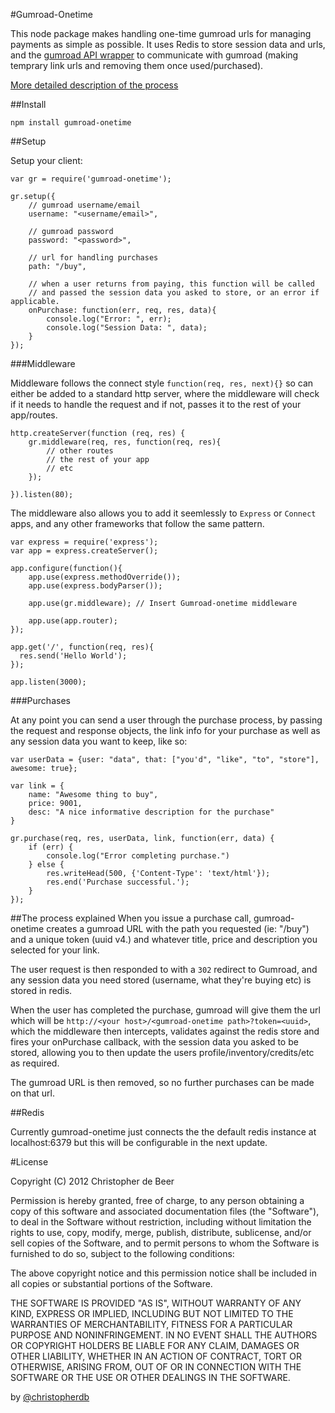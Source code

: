 #Gumroad-Onetime

This node package makes handling one-time gumroad urls for managing payments as simple as possible. It uses Redis to store session data and urls, and the [gumroad API wrapper](https://github.com/vdemedes/node-gumroad) to communicate with gumroad (making temprary link urls and removing them once used/purchased).

[More detailed description of the process](#fyi)

##Install

`npm install gumroad-onetime`

##Setup

Setup your client:

	var gr = require('gumroad-onetime');

	gr.setup({
		// gumroad username/email
		username: "<username/email>",
		
		// gumroad password
		password: "<password>",
		
		// url for handling purchases
		path: "/buy",

		// when a user returns from paying, this function will be called 
		// and passed the session data you asked to store, or an error if applicable.
		onPurchase: function(err, req, res, data){
			console.log("Error: ", err);
			console.log("Session Data: ", data);
		}
	});

###Middleware

Middleware follows the connect style `function(req, res, next){}` so can either be added to a standard http server, where the middleware will check if it needs to handle the request and if not, passes it to the rest of your app/routes.

	http.createServer(function (req, res) {
		gr.middleware(req, res, function(req, res){
			// other routes
			// the rest of your app
			// etc
		});
		
	}).listen(80);

The middleware also allows you to add it seemlessly to `Express` or `Connect` apps, and any other frameworks that follow the same pattern.

	var express = require('express');
	var app = express.createServer();

	app.configure(function(){
	    app.use(express.methodOverride());
	    app.use(express.bodyParser());

	    app.use(gr.middleware); // Insert Gumroad-onetime middleware

	    app.use(app.router);
	});

	app.get('/', function(req, res){
	  res.send('Hello World');
	});

	app.listen(3000);


###Purchases

At any point you can send a user through the purchase process, by passing the request and response objects, the link info for your purchase as well as any session data you want to keep, like so:
	
	var userData = {user: "data", that: ["you'd", "like", "to", "store"], awesome: true};

	var link = {
		name: "Awesome thing to buy",
		price: 9001,
		desc: "A nice informative description for the purchase"
	}

	gr.purchase(req, res, userData, link, function(err, data) {
		if (err) {
			console.log("Error completing purchase.")
		} else {
			res.writeHead(500, {'Content-Type': 'text/html'});
			res.end('Purchase successful.');
		}
	});

##The process explained
When you issue a purchase call, gumroad-onetime creates a gumroad URL with the path you requested (ie: "/buy") and a unique token (uuid v4.) and whatever title, price and description you selected for your link.

The user request is then responded to with a `302` redirect to Gumroad, and any session data you need stored (username, what they're buying etc) is stored in redis. 

When the user has completed the purchase, gumroad will give them the url which will be `http://<your host>/<gumroad-onetime path>?token=<uuid>`, which the middleware then intercepts, validates against the redis store and fires your onPurchase callback, with the session data you asked to be stored, allowing you to then update the users profile/inventory/credits/etc as required. 

The gumroad URL is then removed, so no further purchases can be made on that url.

##Redis

Currently gumroad-onetime just connects the the default redis instance at localhost:6379 but this will be configurable in the next update.


#License

Copyright (C) 2012 Christopher de Beer

Permission is hereby granted, free of charge, to any person obtaining a copy of this software and associated documentation files (the "Software"), to deal in the Software without restriction, including without limitation the rights to use, copy, modify, merge, publish, distribute, sublicense, and/or sell copies of the Software, and to permit persons to whom the Software is furnished to do so, subject to the following conditions:

The above copyright notice and this permission notice shall be included in all copies or substantial portions of the Software.

THE SOFTWARE IS PROVIDED "AS IS", WITHOUT WARRANTY OF ANY KIND, EXPRESS OR IMPLIED, INCLUDING BUT NOT LIMITED TO THE WARRANTIES OF MERCHANTABILITY, FITNESS FOR A PARTICULAR PURPOSE AND NONINFRINGEMENT. IN NO EVENT SHALL THE AUTHORS OR COPYRIGHT HOLDERS BE LIABLE FOR ANY CLAIM, DAMAGES OR OTHER LIABILITY, WHETHER IN AN ACTION OF CONTRACT, TORT OR OTHERWISE, ARISING FROM, OUT OF OR IN CONNECTION WITH THE SOFTWARE OR THE USE OR OTHER DEALINGS IN THE SOFTWARE.

by [@christopherdb](http://twitter.com/christopherdb)







	